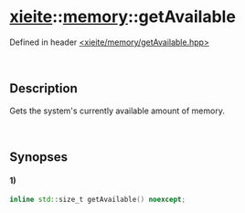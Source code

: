 # [xieite](../xieite.md)\:\:[memory](../memory.md)\:\:getAvailable
Defined in header [<xieite/memory/getAvailable.hpp>](../../include/xieite/memory/getAvailable.hpp)

&nbsp;

## Description
Gets the system's currently available amount of memory.

&nbsp;

## Synopses
#### 1)
```cpp
inline std::size_t getAvailable() noexcept;
```
